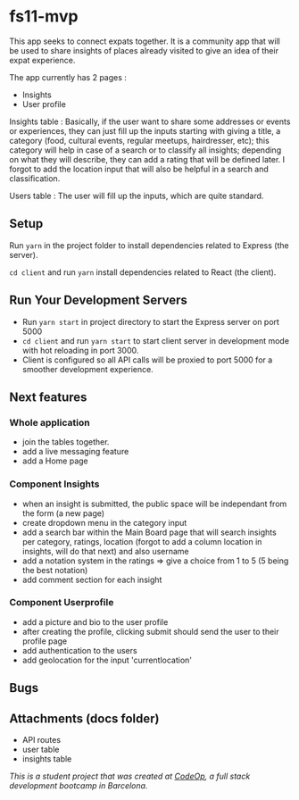 # fs11-mvp

This app seeks to connect expats together. It is a community app that will be used to share insights of places already visited to give an idea of their expat experience.

The app currently has 2 pages :

- Insights
- User profile

Insights table :
Basically, if the user want to share some addresses or events or experiences, they can just fill up the inputs starting with giving a title, a category (food, cultural events, regular meetups, hairdresser, etc); this category will help in case of a search or to classify all insights; depending on what they will describe, they can add a rating that will be defined later. I forgot to add the location input that will also be helpful in a search and classification.

Users table :
The user will fill up the inputs, which are quite standard.

## Setup

Run `yarn` in the project folder to install dependencies related to Express (the server).

`cd client` and run `yarn` install dependencies related to React (the client).

## Run Your Development Servers

- Run `yarn start` in project directory to start the Express server on port 5000
- `cd client` and run `yarn start` to start client server in development mode with hot reloading in port 3000.
- Client is configured so all API calls will be proxied to port 5000 for a smoother development experience.

## Next features

### Whole application

- join the tables together.
- add a live messaging feature
- add a Home page

### Component Insights

- when an insight is submitted, the public space will be independant from the form (a new page)
- create dropdown menu in the category input
- add a search bar within the Main Board page that will search insights per category, ratings, location (forgot to add a column location in insights, will do that next) and also username
- add a notation system in the ratings => give a choice from 1 to 5 (5 being the best notation)
- add comment section for each insight

### Component Userprofile

- add a picture and bio to the user profile
- after creating the profile, clicking submit should send the user to their profile page
- add authentication to the users
- add geolocation for the input 'currentlocation'

## Bugs

## Attachments (docs folder)

- API routes
- user table
- insights table

_This is a student project that was created at [CodeOp](http://codeop.tech), a full stack development bootcamp in Barcelona._
